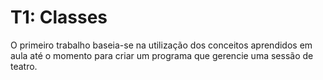 # T1: Classes

O primeiro trabalho baseia-se na utilização dos conceitos aprendidos em aula até o momento para criar um programa que gerencie uma sessão de teatro.
